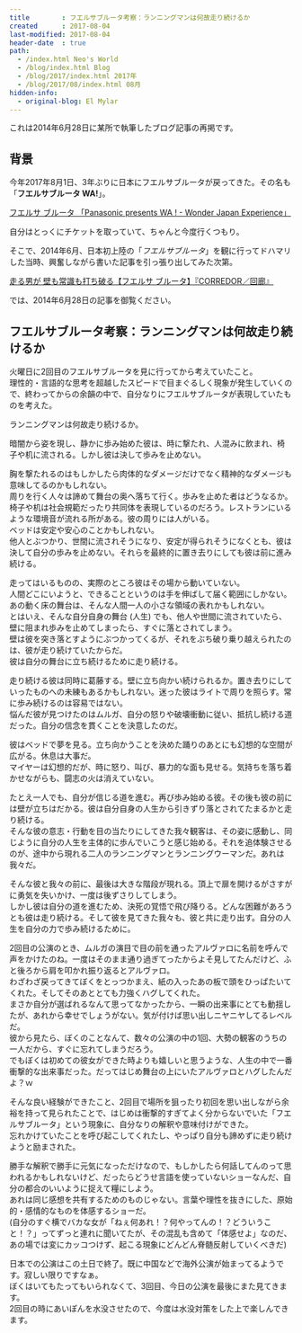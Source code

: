```yaml
---
title        : フエルサブルータ考察：ランニングマンは何故走り続けるか
created      : 2017-08-04
last-modified: 2017-08-04
header-date  : true
path:
  - /index.html Neo's World
  - /blog/index.html Blog
  - /blog/2017/index.html 2017年
  - /blog/2017/08/index.html 08月
hidden-info:
  - original-blog: El Mylar
---
```


これは2014年6月28日に某所で執筆したブログ記事の再掲です。

## 背景

今年2017年8月1日、3年ぶりに日本にフエルサブルータが戻ってきた。その名も「__フエルサブルータ WA!__」。

[フエルサ ブルータ 「Panasonic presents WA ! - Wonder Japan Experience」](https://youtube.com/watch?v=1fGpAgAkh_s)

自分はとっくにチケットを取っていて、ちゃんと今度行くつもり。

そこで、2014年6月、日本初上陸の「_フエルサブルータ_」を観に行ってドハマリした当時、興奮しながら書いた記事を引っ張り出してみた次第。

[走る男が 壁も常識も打ち破る【フエルサ ブルータ】『CORREDOR／回廊』](https://youtube.com/watch?v=KHUCY7V37dU)

では、2014年6月28日の記事を御覧ください。

## フエルサブルータ考察：ランニングマンは何故走り続けるか

火曜日に2回目のフエルサブルータを見に行ってから考えていたこと。  
理性的・言語的な思考を超越したスピードで目まぐるしく現象が発生していくので、終わってからの余韻の中で、自分なりにフエルサブルータが表現していたものを考えた。

ランニングマンは何故走り続けるか。

暗闇から姿を現し、静かに歩み始めた彼は、時に撃たれ、人混みに飲まれ、椅子や机に流される。しかし彼は決して歩みを止めない。

胸を撃たれるのはもしかしたら肉体的なダメージだけでなく精神的なダメージも意味してるのかもしれない。  
周りを行く人々は諦めて舞台の奥へ落ちて行く。歩みを止めた者はどうなるか。  
椅子や机は社会規範だったり共同体を表現しているのだろう。レストランにいるような環境音が流れる所がある。彼の周りには人がいる。  
ベッドは安定や安心のことかもしれない。  
他人とぶつかり、世間に流されそうになり、安定が得られそうになくとも、彼は決して自分の歩みを止めない。それらを最終的に置き去りにしても彼は前に進み続ける。

走ってはいるものの、実際のところ彼はその場から動いていない。  
人間どこにいようと、できることというのは手を伸ばして届く範囲にしかない。あの動く床の舞台は、そんな人間一人の小さな領域の表れかもしれない。  
とはいえ、そんな自分自身の舞台 (人生) でも、他人や世間に流されていたら、壁に阻まれ歩みを止めてしまったら、すぐに落とされてしまう。  
壁は彼を突き落とすようにぶつかってくるが、それをぶち破り乗り越えられたのは、彼が走り続けていたからだ。  
彼は自分の舞台に立ち続けるために走り続ける。

走り続ける彼は同時に葛藤する。壁に立ち向かい続けられるか。置き去りにしていったものへの未練もあるかもしれない。迷った彼はライトで周りを照らす。常に歩み続けるのは容易ではない。  
悩んだ彼が見つけたのはムルガ、自分の怒りや破壊衝動に従い、抵抗し続ける道だった。自分の信念を貫くことを決意したのだ。

彼はベッドで夢を見る。立ち向かうことを決めた踊りのあとにも幻想的な空間が広がる。休息は大事だ。  
マイヤーは幻想的だが、時に怒り、叫び、暴力的な面も見せる。気持ちを落ち着かせながらも、闘志の火は消えていない。

たとえ一人でも、自分が信じる道を進む。再び歩み始める彼。その後も彼の前には壁が立ちはだかる。彼は自分自身の人生から引きずり落とされてたまるかと走り続ける。  
そんな彼の意志・行動を目の当たりにしてきた我々観客は、その姿に感動し、同じように自分の人生を主体的に歩んでいこうと感じ始める。それを追体験させるのが、途中から現れる二人のランニングマンとランニングウーマンだ。あれは我々だ。

そんな彼と我々の前に、最後は大きな階段が現れる。頂上で扉を開けるがさすがに勇気を失いかけ、一度は後ずさりしてしまう。  
しかし彼は自分の道を進むため、決死の覚悟で飛び降りる。どんな困難があろうとも彼は走り続ける。そして彼を見てきた我々も、彼と共に走り出す。自分の人生を自分の力で歩み続けるために。

2回目の公演のとき、ムルガの演目で目の前を通ったアルヴァロに名前を呼んで声をかけたのね。一度はそのまま通り過ぎてったからよそ見してたんだけど、ふと後ろから肩を叩かれ振り返るとアルヴァロ。  
わざわざ戻ってきてぼくをとっつかまえ、紙の入ったあの板で頭をひっぱたいてくれた。そしてそのあととても力強くハグしてくれた。  
まさか自分が選ばれるなんて思ってなかったから、一瞬の出来事にとても動揺したが、あれから幸せでしょうがない。気が付けば思い出しニヤニヤしてるレベルだ。  
彼から見たら、ぼくのことなんて、数々の公演の中の1回、大勢の観客のうちの一人だから、すぐに忘れてしまうだろう。  
でもぼくは初めての彼女ができた時よりも嬉しいと思うような、人生の中で一番衝撃的な出来事だった。だってはじめ舞台の上にいたアルヴァロとハグしたんだよ？ｗ

そんな良い経験ができたこと、2回目で場所を狙ったり初回を思い出しながら余裕を持って見られたことで、はじめは衝撃的すぎてよく分からないでいた「フエルサブルータ」という現象に、自分なりの解釈や意味付けができた。  
忘れかけていたことを呼び起こしてくれたし、やっぱり自分も諦めずに走り続けようと励まされた。

勝手な解釈で勝手に元気になっただけなので、もしかしたら何話してんのって思われるかもしれないけど、だったらどうせ言語を使っていないショーなんだ、自分の都合のいいように捉えて糧にしよう。  
あれは同じ感想を共有するためのものじゃない。言葉や理性を抜きにした、原始的・感情的なものを体感するショーだ。  
(自分のすぐ横でバカな女が「ねぇ何あれ！？何やってんの！？どういうこと！？」ってずっと連れに聞いてたが、その混乱も含めて「体感せよ」なのだ、あの場では変にカッコつけず、起こる現象にどんどん脊髄反射していくべきだ)

日本での公演はこの土日で終了。既に中国などで海外公演が始まってるようです。寂しい限りですなぁ。  
ぼくはいてもたってもいられなくて、3回目、今日の公演を最後にまた見てきます。  
2回目の時にあいぽんを水没させたので、今度は水没対策をした上で楽しんできます。

